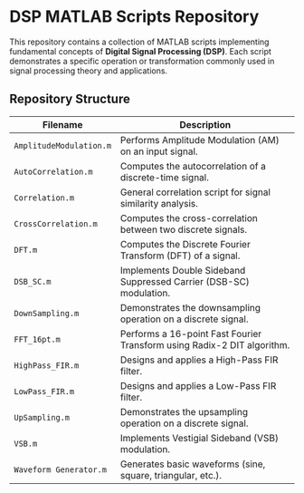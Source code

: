 # DSP MATLAB Scripts Repository

This repository contains a collection of MATLAB scripts implementing fundamental concepts of **Digital Signal Processing (DSP)**. Each script demonstrates a specific operation or transformation commonly used in signal processing theory and applications.

## Repository Structure

| Filename                 | Description                                                                 |
|--------------------------|-----------------------------------------------------------------------------|
| `AmplitudeModulation.m`  | Performs Amplitude Modulation (AM) on an input signal.                     |
| `AutoCorrelation.m`      | Computes the autocorrelation of a discrete-time signal.                    |
| `Correlation.m`          | General correlation script for signal similarity analysis.                 |
| `CrossCorrelation.m`     | Computes the cross-correlation between two discrete signals.               |
| `DFT.m`                  | Computes the Discrete Fourier Transform (DFT) of a signal.                 |
| `DSB_SC.m`               | Implements Double Sideband Suppressed Carrier (DSB-SC) modulation.         |
| `DownSampling.m`         | Demonstrates the downsampling operation on a discrete signal.              |
| `FFT_16pt.m`             | Performs a 16-point Fast Fourier Transform using Radix-2 DIT algorithm.    |
| `HighPass_FIR.m`         | Designs and applies a High-Pass FIR filter.                                |
| `LowPass_FIR.m`          | Designs and applies a Low-Pass FIR filter.                                 |
| `UpSampling.m`           | Demonstrates the upsampling operation on a discrete signal.                |
| `VSB.m`                  | Implements Vestigial Sideband (VSB) modulation.                            |
| `Waveform Generator.m`   | Generates basic waveforms (sine, square, triangular, etc.).                |

